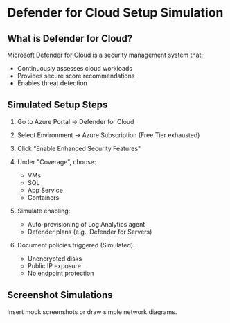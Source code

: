 # Defender for Cloud Setup Simulation

## What is Defender for Cloud?
Microsoft Defender for Cloud is a security management system that:
- Continuously assesses cloud workloads
- Provides secure score recommendations
- Enables threat detection

## Simulated Setup Steps

1. Go to Azure Portal → Defender for Cloud
2. Select Environment → Azure Subscription (Free Tier exhausted)
3. Click "Enable Enhanced Security Features"
4. Under "Coverage", choose:
   - VMs
   - SQL
   - App Service
   - Containers

5. Simulate enabling:
   - Auto-provisioning of Log Analytics agent
   - Defender plans (e.g., Defender for Servers)

6. Document policies triggered (Simulated):
   - Unencrypted disks
   - Public IP exposure
   - No endpoint protection

## Screenshot Simulations
Insert mock screenshots or draw simple network diagrams.

